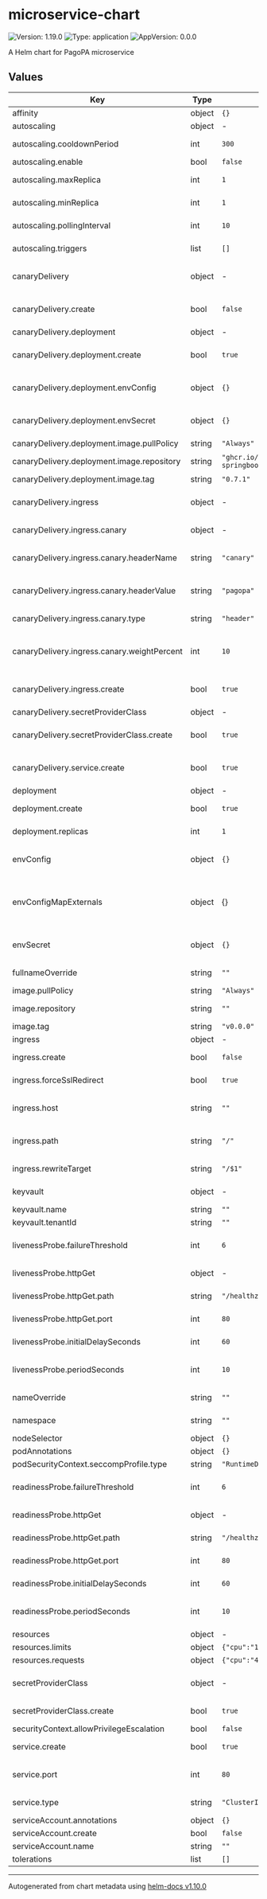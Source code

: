 # microservice-chart

![Version: 1.19.0](https://img.shields.io/badge/Version-1.19.0-informational?style=flat-square) ![Type: application](https://img.shields.io/badge/Type-application-informational?style=flat-square) ![AppVersion: 0.0.0](https://img.shields.io/badge/AppVersion-0.0.0-informational?style=flat-square)

A Helm chart for PagoPA microservice

## Values

| Key | Type | Default | Description |
|-----|------|---------|-------------|
| affinity | object | `{}` | Pod labels affinity |
| autoscaling | object | - | Autoscaling using KEDA |
| autoscaling.cooldownPeriod | int | `300` | Autoscaling cooldown period |
| autoscaling.enable | bool | `false` | Enable Autoscaling |
| autoscaling.maxReplica | int | `1` | Autoscaling maximum replicas |
| autoscaling.minReplica | int | `1` | Autoscaling minimum replicas |
| autoscaling.pollingInterval | int | `10` | Autoscaling event polling intervall |
| autoscaling.triggers | list | `[]` | Autoscaling triggers as per [Keda scalers](https://keda.sh/docs/2.6/scalers/) |
| canaryDelivery | object | - | This section allow to configure canary deployment |
| canaryDelivery.create | bool | `false` | Beta/Enable Canary/BlueGreen Deployment |
| canaryDelivery.deployment | object | - | Beta/Deployment |
| canaryDelivery.deployment.create | bool | `true` | Beta/Enable Deployment for Canary/BlueGreen Deployment |
| canaryDelivery.deployment.envConfig | object | `{}` | Environment config to use for the canary container |
| canaryDelivery.deployment.envSecret | object | `{}` | Environment secrets to use for the canary container |
| canaryDelivery.deployment.image.pullPolicy | string | `"Always"` | Pull policy to use |
| canaryDelivery.deployment.image.repository | string | `"ghcr.io/pagopa/devops-java-springboot-color"` | Docker reposity for the container canary |
| canaryDelivery.deployment.image.tag | string | `"0.7.1"` | Container TAG |
| canaryDelivery.ingress | object | - | This section allow to configure ingress inside canary deployment |
| canaryDelivery.ingress.canary | object | - | Configure how ingress canary should be |
| canaryDelivery.ingress.canary.headerName | string | `"canary"` | the header name used to call the canary deployment |
| canaryDelivery.ingress.canary.headerValue | string | `"pagopa"` | the header values used to call the canary deployment |
| canaryDelivery.ingress.canary.type | string | `"header"` | The type of canary can be header|bluegreen |
| canaryDelivery.ingress.canary.weightPercent | int | `10` | the weight percent used into canary deployment. Can be used toghether with header |
| canaryDelivery.ingress.create | bool | `true` | Beta/Enable Ingress for Canary/BlueGreen Deployment |
| canaryDelivery.secretProviderClass | object | - | Beta/SecretProviderClass |
| canaryDelivery.secretProviderClass.create | bool | `true` | Beta/create or not the secret provider class manifest |
| canaryDelivery.service.create | bool | `true` | Beta/Enable Service for Canary/BlueGreen Deployment |
| deployment | object | - | Configure deployment  |
| deployment.create | bool | `true` | create the deployment manifest |
| deployment.replicas | int | `1` | Number of replicas for this deployment |
| envConfig | object | `{}` | Environment config to use for the canary container |
| envConfigMapExternals | object | {} | Configure values from config maps external to chart. E.g already present into cluster, see documentation |
| envSecret | object | `{}` | Environment secrets to use for the canary container |
| fullnameOverride | string | `""` | Helm chart fullname override |
| image.pullPolicy | string | `"Always"` | Pull policy to use |
| image.repository | string | `""` | Docker reposity for the container |
| image.tag | string | `"v0.0.0"` | Container TAG |
| ingress | object | - | Ingress configuration |
| ingress.create | bool | `false` | Create or not the ingress manifest |
| ingress.forceSslRedirect | bool | `true` | if force ssl redirect is enabled |
| ingress.host | string | `""` | Hostname for the ingress like https://idpay.pagopa.it  |
| ingress.path | string | `"/"` | Path where the application can response like: `/app` |
| ingress.rewriteTarget | string | `"/$1"` | the rewrite target for ingress |
| keyvault | object | - | Azure KeyVault connection configuration |
| keyvault.name | string | `""` | KV name |
| keyvault.tenantId | string | `""` | Tenant id (uuid) |
| livenessProbe.failureThreshold | int | `6` | Numbers of failures before consider the pod fail |
| livenessProbe.httpGet | object | - | httpGet will be put as is into deployment yaml |
| livenessProbe.httpGet.path | string | `"/healthz/live"` | Live (health) path used by app |
| livenessProbe.httpGet.port | int | `80` | Live (health) port used by app |
| livenessProbe.initialDelaySeconds | int | `60` | Initial delay before start checking |
| livenessProbe.periodSeconds | int | `10` | Numbers of seconds between one failure and other |
| nameOverride | string | `""` | Helm chart name override |
| namespace | string | `""` | Namespace in which deploy the microservice |
| nodeSelector | object | `{}` | K8s node selectors |
| podAnnotations | object | `{}` |  |
| podSecurityContext.seccompProfile.type | string | `"RuntimeDefault"` |  |
| readinessProbe.failureThreshold | int | `6` | Numbers of failures before consider the pod fail |
| readinessProbe.httpGet | object | - | httpGet will be put as is into deployment yaml |
| readinessProbe.httpGet.path | string | `"/healthz/ready"` | Ready (health) path used by app |
| readinessProbe.httpGet.port | int | `80` | Ready (health) port used by app |
| readinessProbe.initialDelaySeconds | int | `60` | Initial delay before start checking |
| readinessProbe.periodSeconds | int | `10` | Numbers of seconds between one failure and other |
| resources | object | - | POD resources section |
| resources.limits | object | `{"cpu":"150m","memory":"128Mi"}` | limits is mandatory |
| resources.requests | object | `{"cpu":"40m","memory":"96Mi"}` | request is mandatory |
| secretProviderClass | object | - | Secrect provider class allow to connect to azure kv |
| secretProviderClass.create | bool | `true` | create or not the secret provider class manifest |
| securityContext.allowPrivilegeEscalation | bool | `false` |  |
| service.create | bool | `true` | create the service manifest |
| service.port | int | `80` | Which port use (! this port is used even inside the deployment) |
| service.type | string | `"ClusterIP"` | Which type of service to use |
| serviceAccount.annotations | object | `{}` |  |
| serviceAccount.create | bool | `false` |  |
| serviceAccount.name | string | `""` |  |
| tolerations | list | `[]` | Pod taints toleration |

----------------------------------------------
Autogenerated from chart metadata using [helm-docs v1.10.0](https://github.com/norwoodj/helm-docs/releases/v1.10.0)

